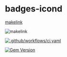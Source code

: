 # badges-icond

[makelink](https://img.shields.io/badge/any_text-you_like-blue)

![makelink](https://img.shields.io/badge/any_text-you_like-blue)

[![.github/workflows/ci.yaml](https://github.com/pages-themes/cayman/actions/workflows/ci.yaml/badge.svg)](https://github.com/pages-themes/cayman/actions/workflows/ci.yaml)

[![Gem Version](https://badge.fury.io/rb/jekyll-theme-cayman.svg)](https://badge.fury.io/rb/jekyll-theme-cayman)
